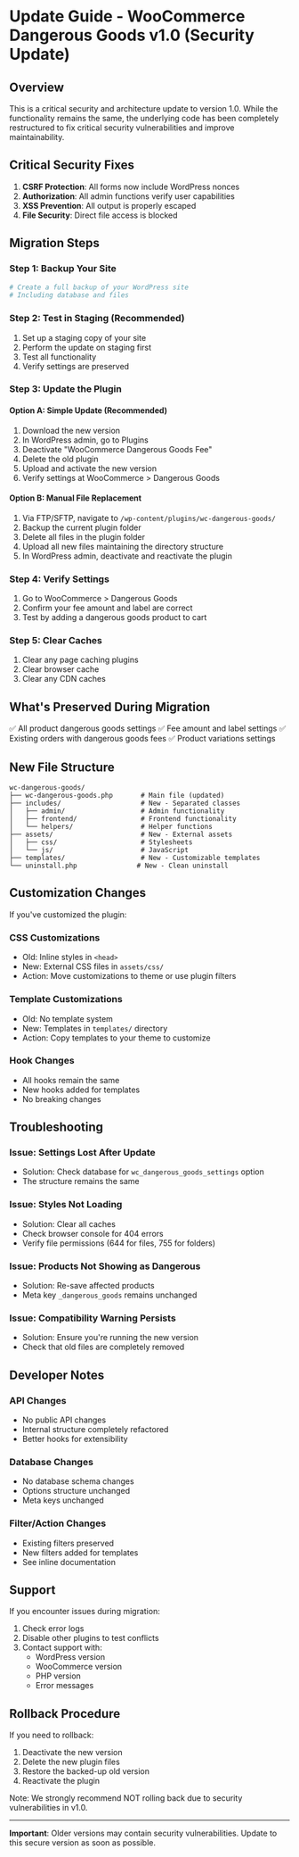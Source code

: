 # Update Guide - WooCommerce Dangerous Goods v1.0 (Security Update)

## Overview

This is a critical security and architecture update to version 1.0. While the functionality remains the same, the underlying code has been completely restructured to fix critical security vulnerabilities and improve maintainability.

## Critical Security Fixes

1. **CSRF Protection**: All forms now include WordPress nonces
2. **Authorization**: All admin functions verify user capabilities
3. **XSS Prevention**: All output is properly escaped
4. **File Security**: Direct file access is blocked

## Migration Steps

### Step 1: Backup Your Site
```bash
# Create a full backup of your WordPress site
# Including database and files
```

### Step 2: Test in Staging (Recommended)
1. Set up a staging copy of your site
2. Perform the update on staging first
3. Test all functionality
4. Verify settings are preserved

### Step 3: Update the Plugin

#### Option A: Simple Update (Recommended)
1. Download the new version
2. In WordPress admin, go to Plugins
3. Deactivate "WooCommerce Dangerous Goods Fee"
4. Delete the old plugin
5. Upload and activate the new version
6. Verify settings at WooCommerce > Dangerous Goods

#### Option B: Manual File Replacement
1. Via FTP/SFTP, navigate to `/wp-content/plugins/wc-dangerous-goods/`
2. Backup the current plugin folder
3. Delete all files in the plugin folder
4. Upload all new files maintaining the directory structure
5. In WordPress admin, deactivate and reactivate the plugin

### Step 4: Verify Settings
1. Go to WooCommerce > Dangerous Goods
2. Confirm your fee amount and label are correct
3. Test by adding a dangerous goods product to cart

### Step 5: Clear Caches
1. Clear any page caching plugins
2. Clear browser cache
3. Clear any CDN caches

## What's Preserved During Migration

✅ All product dangerous goods settings
✅ Fee amount and label settings
✅ Existing orders with dangerous goods fees
✅ Product variations settings

## New File Structure

```
wc-dangerous-goods/
├── wc-dangerous-goods.php       # Main file (updated)
├── includes/                    # New - Separated classes
│   ├── admin/                   # Admin functionality
│   ├── frontend/                # Frontend functionality
│   └── helpers/                 # Helper functions
├── assets/                      # New - External assets
│   ├── css/                     # Stylesheets
│   └── js/                      # JavaScript
├── templates/                   # New - Customizable templates
└── uninstall.php               # New - Clean uninstall
```

## Customization Changes

If you've customized the plugin:

### CSS Customizations
- Old: Inline styles in `<head>`
- New: External CSS files in `assets/css/`
- Action: Move customizations to theme or use plugin filters

### Template Customizations
- Old: No template system
- New: Templates in `templates/` directory
- Action: Copy templates to your theme to customize

### Hook Changes
- All hooks remain the same
- New hooks added for templates
- No breaking changes

## Troubleshooting

### Issue: Settings Lost After Update
- Solution: Check database for `wc_dangerous_goods_settings` option
- The structure remains the same

### Issue: Styles Not Loading
- Solution: Clear all caches
- Check browser console for 404 errors
- Verify file permissions (644 for files, 755 for folders)

### Issue: Products Not Showing as Dangerous
- Solution: Re-save affected products
- Meta key `_dangerous_goods` remains unchanged

### Issue: Compatibility Warning Persists
- Solution: Ensure you're running the new version
- Check that old files are completely removed

## Developer Notes

### API Changes
- No public API changes
- Internal structure completely refactored
- Better hooks for extensibility

### Database Changes
- No database schema changes
- Options structure unchanged
- Meta keys unchanged

### Filter/Action Changes
- Existing filters preserved
- New filters added for templates
- See inline documentation

## Support

If you encounter issues during migration:

1. Check error logs
2. Disable other plugins to test conflicts
3. Contact support with:
   - WordPress version
   - WooCommerce version
   - PHP version
   - Error messages

## Rollback Procedure

If you need to rollback:

1. Deactivate the new version
2. Delete the new plugin files
3. Restore the backed-up old version
4. Reactivate the plugin

Note: We strongly recommend NOT rolling back due to security vulnerabilities in v1.0.

---

**Important**: Older versions may contain security vulnerabilities. Update to this secure version as soon as possible.